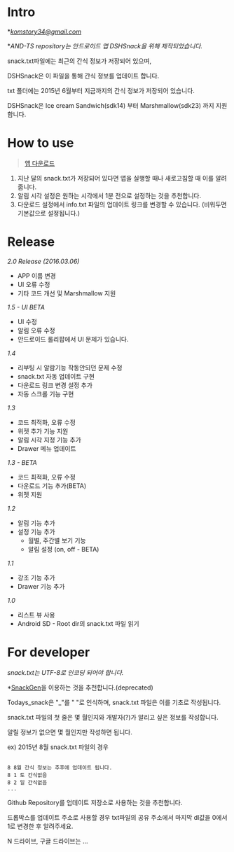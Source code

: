 # Intro

**komstory34@gmail.com*

**AND-TS repository는 안드로이드 앱 DSHSnack을 위해 제작되었습니다.*

snack.txt파일에는 최근의 간식 정보가 저장되어 있으며,

DSHSnack은 이 파일을 통해 간식 정보를 업데이트 합니다.

txt 폴더에는 2015년 6월부터 지금까지의 간식 정보가 저장되어 있습니다.

DSHSnack은 Ice cream Sandwich(sdk14) 부터 Marshmallow(sdk23) 까지 지원합니다.


# How to use

>[앱 다운로드](https://raw.githubusercontent.com/komst/AND-TS/master/app/DSHSnack-release.apk)

1. 지난 달의 snack.txt가 저장되어 있다면 앱을 실행할 때나 새로고침할 때 이를 알려줍니다.
2. 알림 시각 설정은 원하는 시각에서 1분 전으로 설정하는 것을 추천합니다.
3. 다운로드 설정에서 info.txt 파일의 업데이트 링크를 변경할 수 있습니다. (비워두면 기본값으로 설정됩니다.)


# Release

*2.0 Release (2016.03.06)*
  - APP 이름 변경
  - UI 오류 수정
  - 기타 코드 개선 및 Marshmallow 지원

*1.5 - UI BETA*
  - UI 수정
  - 알림 오류 수정
  - 안드로이드 롤리팝에서 UI 문제가 있습니다.

*1.4*

  - 리부팅 시 알람기능 작동안되던 문제 수정
  - snack.txt 자동 업데이트 구현
  - 다운로드 링크 변경 설정 추가
  - 자동 스크롤 기능 구현


*1.3*

  - 코드 최적화, 오류 수정
  - 위젯 추가 기능 지원
  - 알림 시각 지정 기능 추가
  - Drawer 메뉴 업데이트


*1.3 - BETA*

  - 코드 최적화, 오류 수정
  - 다운로드 기능 추가(BETA)
  - 위젯 지원


*1.2*
  
  - 알림 기능 추가
  - 설정 기능 추가 
    - 월별, 주간별 보기 기능
    - 알림 설정 (on, off - BETA)


*1.1*
  
  - 강조 기능 추가
  - Drawer 기능 추가


*1.0*
  
  - 리스트 뷰 사용
  - Android SD - Root dir의 snack.txt 파일 읽기


# For developer

*snack.txt는 UTF-8로 인코딩 되어야 합니다.*

*[SnackGen](https://github.com/komst/AND-TS/tree/master/dev)을 이용하는 것을 추천합니다.(deprecated)

Todays_snack은 "_"를 " "로 인식하며, snack.txt 파일은 이를 기초로 작성됩니다.

snack.txt 파일의 첫 줄은 몇 월인지와 개발자(?)가 알리고 싶은 정보를 작성합니다.

알릴 정보가 없으면 몇 월인지만 작성하면 됩니다.

ex) 2015년 8월 snack.txt 파일의 경우

```

8 8월 간식 정보는 추후에 업데이트 됩니다.
8 1 토 간식없음
8 2 일 간식없음
...

```

Github Repository를 업데이트 저장소로 사용하는 것을 추천합니다.

드롭박스를 업데이트 주소로 사용할 경우 txt파일의 공유 주소에서 마지막 dl값을 0에서 1로 변경한 후 알려주세요.

N 드라이브, 구글 드라이브는 ...
